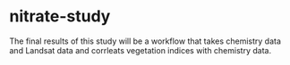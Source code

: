 # nitrate-study
The final results of this study will be a workflow that takes chemistry data and Landsat data and corrleats vegetation indices with chemistry data.
